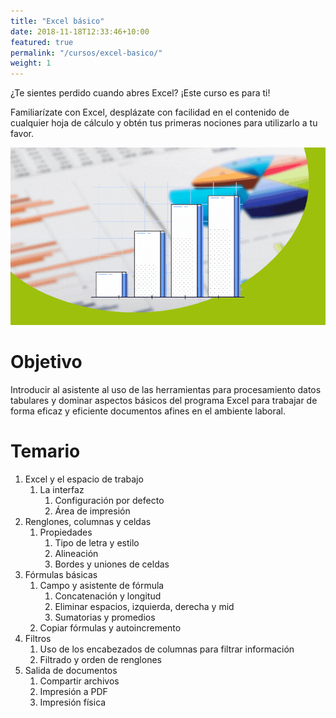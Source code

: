 ```yaml
---
title: "Excel básico"
date: 2018-11-18T12:33:46+10:00
featured: true
permalink: "/cursos/excel-basico/"
weight: 1
---
```


¿Te sientes perdido cuando abres Excel? ¡Este curso es para ti!

Familiarízate con Excel, desplázate con facilidad en el contenido de cualquier hoja de cálculo y obtén tus primeras nociones para utilizarlo a tu favor.

![Portada de Excel básico](/images/cursos/excel-basico.gif)

# Objetivo

Introducir al asistente al uso de las herramientas para procesamiento datos tabulares y dominar aspectos básicos del programa Excel para trabajar de forma eficaz y eficiente documentos afines en el ambiente laboral.

# Temario 

1. Excel y el espacio de trabajo
    1. La interfaz
        1. Configuración por defecto 
        1. Área de impresión
1. Renglones, columnas y celdas
    1. Propiedades
        1. Tipo de letra y estilo
        1. Alineación
        1. Bordes y uniones de celdas
1. Fórmulas básicas
    1. Campo y asistente de fórmula
        1. Concatenación y longitud
        1. Eliminar espacios, izquierda, derecha y mid
        1. Sumatorias y promedios
    1. Copiar fórmulas y autoincremento
1. Filtros
    1. Uso de los encabezados de columnas para filtrar información
    1. Filtrado y orden de renglones
1. Salida de  documentos
    1. Compartir archivos
    1. Impresión a PDF
    1. Impresión física
